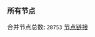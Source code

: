 ### 所有节点
合并节点总数: `28753`
[节点链接](https://github.com/qjlxg/586/raw/refs/heads/master/sub/sub_merge_base64.txt)


